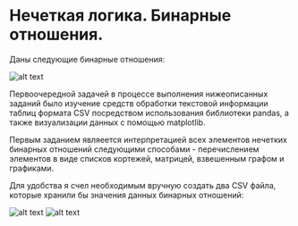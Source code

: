 # Нечеткая логика. Бинарные отношения.
  Даны следующие бинарные отношения:
  
 ![alt text](https://github.com/ZeroIsntNull/images/blob/main/BNO_zad.PNG)
 
  Первоочередной задачей в процессе выполнения нижеописанных заданий было изучение средств обработки текстовой информации таблиц формата CSV посредством использования библиотеки pandas, а также визуализации данных с помощью matplotlib. 
 
 Первым заданием являеется интерпретацией всех элементов нечетких бинарных отношений следующими способами - перечислением элементов в виде списков кортежей, матрицей, взвешенным графом и графиками.
 
 Для удобства я счел необходимым вручную создать два CSV файла, которые хранили бы значения данных бинарных отношений:
 
 ![alt text](https://github.com/ZeroIsntNull/images/blob/main/R_a.PNG)
 ![alt text](https://github.com/ZeroIsntNull/images/blob/main/S_a.PNG)
